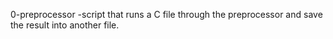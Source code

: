 0-preprocessor -script that runs a C file through the preprocessor and save the result into another file.
